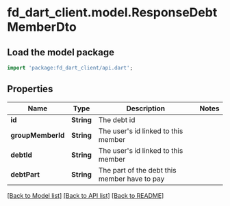 # fd_dart_client.model.ResponseDebtMemberDto

## Load the model package
```dart
import 'package:fd_dart_client/api.dart';
```

## Properties
Name | Type | Description | Notes
------------ | ------------- | ------------- | -------------
**id** | **String** | The debt id | 
**groupMemberId** | **String** | The user's id linked to this member | 
**debtId** | **String** | The user's id linked to this member | 
**debtPart** | **String** | The part of the debt this member have to pay | 

[[Back to Model list]](../README.md#documentation-for-models) [[Back to API list]](../README.md#documentation-for-api-endpoints) [[Back to README]](../README.md)


